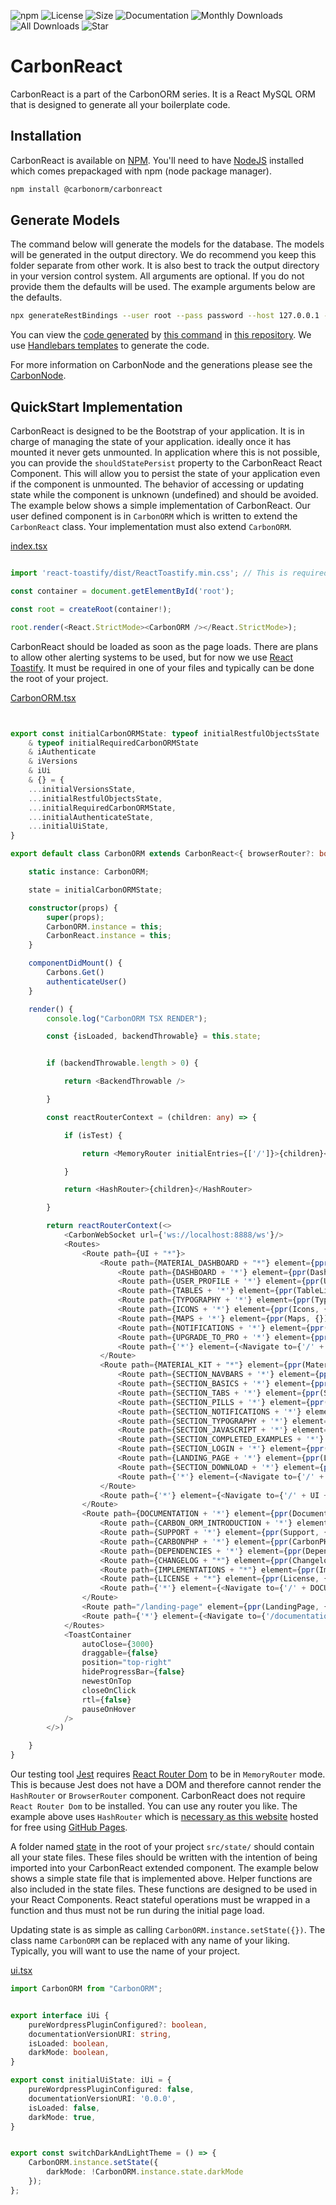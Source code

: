 ![npm](https://img.shields.io/npm/v/%40carbonorm%2Fcarbonreact)
![License](https://img.shields.io/npm/l/%40carbonorm%2Fcarbonreact)
![Size](https://img.shields.io/github/languages/code-size/carbonorm/carbonreact)
![Documentation](https://img.shields.io/website?down_color=lightgrey&down_message=Offline&up_color=green&up_message=Online&url=https%3A%2F%2Fcarbonorm.dev)
![Monthly Downloads](https://img.shields.io/npm/dm/%40carbonorm%2Fcarbonreact)
![All Downloads](https://img.shields.io/npm/dt/%40carbonorm%2Fcarbonreact)
![Star](https://img.shields.io/github/stars/carbonorm/carbonreact?style=social)

# CarbonReact

CarbonReact is a part of the CarbonORM series. It is a React MySQL ORM that is designed to generate all your boilerplate 
code. 


## Installation

CarbonReact is available on [NPM](https://www.npmjs.com/). You'll need to have [NodeJS](https://nodejs.org/en/) installed
which comes prepackaged with npm (node package manager).

```bash
npm install @carbonorm/carbonreact
```

## Generate Models

The command below will generate the models for the database. The models will be generated in the output directory. We do 
recommend you keep this folder separate from other work. It is also best to track the output directory in your version 
control system. All arguments are optional. If you do not provide them the defaults will be used. The example arguments 
below are the defaults.

```bash
npx generateRestBindings --user root --pass password --host 127.0.0.1 --port 3306 --dbname carbonPHP --prefix carbon_ --output /src/api/rest
```

You can view the [code generated](https://github.com/CarbonORM/CarbonORM.dev/blob/www/src/api/rest/Users.tsx) by
[this command](https://github.com/CarbonORM/CarbonNode/blob/main/scripts/generateRestBindings.ts) in
[this repository](git@github.com:CarbonORM/CarbonNode.git). We use [Handlebars templates](https://mustache.github.io/)
to generate the code.

For more information on CarbonNode and the generations please see the [CarbonNode](https://github.com/CarbonORM/CarbonNode).


## QuickStart Implementation

CarbonReact is designed to be the Bootstrap of your application. It is in charge of managing the state of your application.
ideally once it has mounted it never gets unmounted. In application where this is not possible, you can provide the
`shouldStatePersist` property to the CarbonReact React Component. This will allow you to persist the state of your
application even if the component is unmounted. The behavior of accessing or updating state while the component is 
unknown (undefined) and should be avoided. The example below shows a simple implementation of CarbonReact. Our user 
defined component is in `CarbonORM` which is written to extend the `CarbonReact` class. Your implementation must also 
extend `CarbonORM`.


[index.tsx](https://github.com/CarbonORM/CarbonORM.dev/blob/www/src/index.tsx)

```typescript jsx

import 'react-toastify/dist/ReactToastify.min.css'; // This is required for alerts to work and not break styling

const container = document.getElementById('root');

const root = createRoot(container!);

root.render(<React.StrictMode><CarbonORM /></React.StrictMode>);
```

CarbonReact should be loaded as soon as the page loads. There are plans to allow other alerting systems to be used, but 
for now we use [React Toastify](https://www.npmjs.com/package/react-toastify). It must be required in one of your files 
and typically can be done the root of your project. 


[CarbonORM.tsx](https://github.com/CarbonORM/CarbonORM.dev/blob/www/src/CarbonORM.tsx)

```typescript jsx


export const initialCarbonORMState: typeof initialRestfulObjectsState
    & typeof initialRequiredCarbonORMState
    & iAuthenticate
    & iVersions
    & iUi
    & {} = {
    ...initialVersionsState,
    ...initialRestfulObjectsState,
    ...initialRequiredCarbonORMState,
    ...initialAuthenticateState,
    ...initialUiState,
}

export default class CarbonORM extends CarbonReact<{ browserRouter?: boolean }, typeof initialCarbonORMState> {

    static instance: CarbonORM;

    state = initialCarbonORMState;

    constructor(props) {
        super(props);
        CarbonORM.instance = this;
        CarbonReact.instance = this;
    }

    componentDidMount() {
        Carbons.Get()
        authenticateUser()
    }

    render() {
        console.log("CarbonORM TSX RENDER");

        const {isLoaded, backendThrowable} = this.state;


        if (backendThrowable.length > 0) {

            return <BackendThrowable />

        }

        const reactRouterContext = (children: any) => {

            if (isTest) {

                return <MemoryRouter initialEntries={['/']}>{children}</MemoryRouter>

            }

            return <HashRouter>{children}</HashRouter>

        }

        return reactRouterContext(<>
            <CarbonWebSocket url={'ws://localhost:8888/ws'}/>
            <Routes>
                <Route path={UI + "*"}>
                    <Route path={MATERIAL_DASHBOARD + "*"} element={ppr(Dashboard, {})}>
                        <Route path={DASHBOARD + '*'} element={ppr(DashboardPage, {})}/>
                        <Route path={USER_PROFILE + '*'} element={ppr(UserProfile, {})}/>
                        <Route path={TABLES + '*'} element={ppr(TableList, {})}/>
                        <Route path={TYPOGRAPHY + '*'} element={ppr(Typography, {})}/>
                        <Route path={ICONS + '*'} element={ppr(Icons, {})}/>
                        <Route path={MAPS + '*'} element={ppr(Maps, {})}/>
                        <Route path={NOTIFICATIONS + '*'} element={ppr(Notifications, {})}/>
                        <Route path={UPGRADE_TO_PRO + '*'} element={ppr(UpgradeToPro, {})}/>
                        <Route path={'*'} element={<Navigate to={'/' + UI + MATERIAL_DASHBOARD + DASHBOARD}/>}/>
                    </Route>
                    <Route path={MATERIAL_KIT + "*"} element={ppr(MaterialKit, {})}>
                        <Route path={SECTION_NAVBARS + '*'} element={ppr(SectionNavbars, {})}/>
                        <Route path={SECTION_BASICS + '*'} element={ppr(SectionBasics, {})}/>
                        <Route path={SECTION_TABS + '*'} element={ppr(SectionTabs, {})}/>
                        <Route path={SECTION_PILLS + '*'} element={ppr(SectionPills, {})}/>
                        <Route path={SECTION_NOTIFICATIONS + '*'} element={ppr(SectionNotifications, {})}/>
                        <Route path={SECTION_TYPOGRAPHY + '*'} element={ppr(SectionTypography, {})}/>
                        <Route path={SECTION_JAVASCRIPT + '*'} element={ppr(SectionJavascript, {})}/>
                        <Route path={SECTION_COMPLETED_EXAMPLES + '*'} element={ppr(SectionCompletedExamples, {})}/>
                        <Route path={SECTION_LOGIN + '*'} element={ppr(SectionLogin, {})}/>
                        <Route path={LANDING_PAGE + '*'} element={ppr(LandingPage, {})}/>
                        <Route path={SECTION_DOWNLOAD + '*'} element={ppr(SectionDownload, {})}/>
                        <Route path={'*'} element={<Navigate to={'/' + UI + MATERIAL_KIT + SECTION_NAVBARS}/>}/>
                    </Route>
                    <Route path={'*'} element={<Navigate to={'/' + UI + MATERIAL_DASHBOARD}/>}/>
                </Route>
                <Route path={DOCUMENTATION + '*'} element={ppr(Documentation, {})}>
                    <Route path={CARBON_ORM_INTRODUCTION + '*'} element={ppr(CarbonORMIntroduction, {})}/>
                    <Route path={SUPPORT + '*'} element={ppr(Support, {})}/>
                    <Route path={CARBONPHP + '*'} element={ppr(CarbonPHP, {})}/>
                    <Route path={DEPENDENCIES + '*'} element={ppr(Dependencies, {})}/>
                    <Route path={CHANGELOG + "*"} element={ppr(Changelog, {})}/>
                    <Route path={IMPLEMENTATIONS + "*"} element={ppr(Implementations, {})}/>
                    <Route path={LICENSE + "*"} element={ppr(License, {})}/>
                    <Route path={'*'} element={<Navigate to={'/' + DOCUMENTATION + CARBON_ORM_INTRODUCTION}/>}/>
                </Route>
                <Route path="/landing-page" element={ppr(LandingPage, {})}/>
                <Route path={'*'} element={<Navigate to={'/documentation'}/>}/>
            </Routes>
            <ToastContainer
                autoClose={3000}
                draggable={false}
                position="top-right"
                hideProgressBar={false}
                newestOnTop
                closeOnClick
                rtl={false}
                pauseOnHover
            />
        </>)

    }
}
```


Our testing tool [Jest](https://www.npmjs.com/package/jest) requires [React Router Dom](https://www.npmjs.com/package/react-router-dom) 
to be in `MemoryRouter` mode. This is because Jest does not have a DOM and therefore cannot render the `HashRouter` or 
`BrowserRouter` component. CarbonReact does not require `React Router Dom` to be installed. You can use any router you
like. The example above uses `HashRouter` which is [necessary as this website](https://stackoverflow.com/questions/71984401/react-router-not-working-with-github-pages) 
hosted for free using [GitHub Pages](https://pages.github.com/).

A folder named [state](https://github.com/CarbonORM/CarbonORM.dev/tree/www/src/state) in the root of your project 
`src/state/` should contain all your state files. These files should be written with the intention of being imported
into your CarbonReact extended component. The example below shows a simple state file that is implemented above. Helper 
functions are also included in the state files. These functions are designed to be used in your React Components. React
stateful operations must be wrapped in a function and thus must not be run during the initial page load.

Updating state is as simple as calling `CarbonORM.instance.setState({})`. The class name `CarbonORM` can be replaced with
any name of your liking. Typically, you will want to use the name of your project. 

[ui.tsx](https://github.com/CarbonORM/CarbonORM.dev/blob/www/src/state/ui.tsx)
```typescript jsx
import CarbonORM from "CarbonORM";


export interface iUi {
    pureWordpressPluginConfigured?: boolean,
    documentationVersionURI: string,
    isLoaded: boolean,
    darkMode: boolean,
}

export const initialUiState: iUi = {
    pureWordpressPluginConfigured: false,
    documentationVersionURI: '0.0.0',
    isLoaded: false,
    darkMode: true,
}


export const switchDarkAndLightTheme = () => {
    CarbonORM.instance.setState({
        darkMode: !CarbonORM.instance.state.darkMode
    });
};
```
